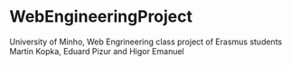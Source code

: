 # WebEngineeringProject
University of Minho, Web Engrineering class project of Erasmus students Martin Kopka, Eduard Pizur and Higor Emanuel
